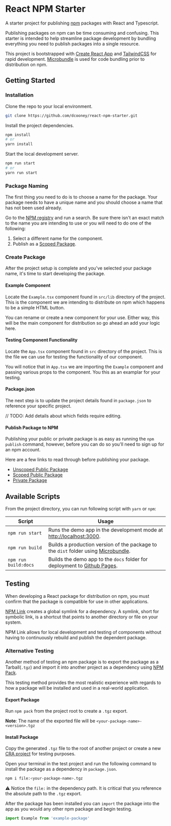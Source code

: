 # React NPM Starter

A starter project for publishing [npm](https://www.npmjs.com/) packages with React and Typescript.

Publishing packages on npm can be time consuming and confusing. This starter is intended to help streamline package development by bundling everything you need to publish packages into a single resource.

This project is bootstrapped with [Create React App](https://github.com/facebook/create-react-app) and [TailwindCSS](https://tailwindcss.com/) for rapid development. [Microbundle](https://github.com/developit/microbundle) is used for code bundling prior to distribution on npm.

## Getting Started

### Installation

Clone the repo to your local environment.

```bash
git clone https://github.com/dcooney/react-npm-starter.git
```

Install the project dependencies.

```bash
npm install
# or
yarn install
```

Start the local development server.

```bash
npm run start
# or
yarn run start
```

### Package Naming

The first thing you need to do is to choose a name for the package. Your package needs to have a unique name and you should choose a name that has not been used already.

Go to the [NPM registry](https://www.npmjs.com/) and run a search. Be sure there isn't an exact match to the name you are intending to use or you will need to do one of the following:

1. Select a different name for the component.
2. Publish as a [Scoped Package](https://docs.npmjs.com/creating-and-publishing-scoped-public-packages).

### Create Package

After the project setup is complete and you've selected your package name, it's time to start developing the package.

#### Example Component

Locate the `Example.tsx` component found in `src/lib` directory of the project. This is the component we are intending to distribute on npm which happens to be a simple HTML button.

You can rename or create a new component for your use. Either way, this will be the main component for distribution so go ahead an add your logic here.

#### Testing Component Functionality

Locate the `App.tsx` component found in `src` directory of the project. This is the file we can use for testing the functionality of our component.

You will notice that in `App.tsx` we are importing the `Example` component and passing various props to the component. You this as an examplar for your testing.

#### Package.json

The next step is to update the project details found in `package.json` to reference your specific project.

// TODO: Add details about which fields require editing.

#### Publish Package to NPM

Publishing your public or private package is as easy as running the `npm publish` command, however, before you can do so you'll need to sign up for an npm account.

Here are a few links to read through before publishing your package.

- [Unscoped Public Package](https://docs.npmjs.com/creating-and-publishing-unscoped-public-packages)
- [Scoped Public Package](https://docs.npmjs.com/creating-and-publishing-scoped-public-packages)
- [Private Package](https://docs.npmjs.com/creating-and-publishing-private-packages)

## Available Scripts

From the project directory, you can run following script with `yarn` or `npm`:

| Script                | Usage                                                                                                                          |
|---------------------- |------------------------------------------------------------------------------------------------------------------------------- |
| `npm run start`       | Runs the demo app in the development mode at [http://localhost:3000](http://localhost:3000).      |
| `npm run build`       | Builds a production version of the package to the `dist` folder using [Microbundle](https://github.com/developit/microbundle).  |
| `npm run build:docs`  | Builds the demo app to the `docs` folder for deployment to [Github Pages](https://pages.github.com/).      |

## Testing

When developing a React package for distribution on npm, you must confirm that the package is compatible for use in other applications.

[NPM Link](https://docs.npmjs.com/cli/v9/commands/npm-link) creates a global symlink for a dependency. A symlink, short for symbolic link, is a shortcut that points to another directory or file on your system.

NPM Link allows for local development and testing of components without having to continuously rebuild and publish the dependent package.

### Alternative Testing

Another method of testing an npm package is to export the package as a Tarball(`.tgz`) and import it into another project as a dependency using [NPM Pack](https://docs.npmjs.com/cli/v7/commands/npm-pack).

This testing method provides the most realistic experience with regards to how a package will be installed and used in a real-world application.

#### Export Package

Run `npm pack` from the project root to create a `.tgz` export.

**Note**: The name of the exported file will be `<your-package-name>-<version>.tgz`

#### Install Package

Copy the generated `.tgz` file to the root of another project or create a new [CRA project](https://create-react-app.dev/docs/getting-started#quick-start) for testing purposes.

Open your terminal in the test project and run the following command to install the package as a dependency in `package.json`.

```bash
npm i file:<your-package-name>.tgz
```

⚠️ Notice the `file:` in the dependency path. It is critical that you reference the absolute path to the `.tgz` export.

After the package has been installed you can `import` the package into the app as you would any other npm package and begin testing.

```jsx
import Example from 'example-package'
```
